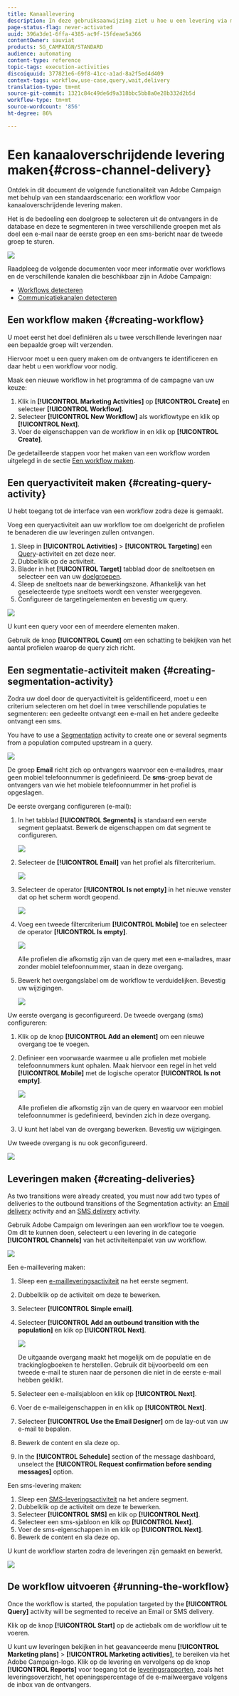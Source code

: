```yaml
---
title: Kanaallevering
description: In deze gebruiksaanwijzing ziet u hoe u een levering via meerdere kanalen kunt maken
page-status-flag: never-activated
uuid: 396a3de1-6ffa-4385-ac9f-15fdeae5a366
contentOwner: sauviat
products: SG_CAMPAIGN/STANDARD
audience: automating
content-type: reference
topic-tags: execution-activities
discoiquuid: 377821e6-69f8-41cc-a1ad-8a2f5ed4d409
context-tags: workflow,use-case,query,wait,delivery
translation-type: tm+mt
source-git-commit: 1321c84c49de6d9a318bbc5bb8a0e28b332d2b5d
workflow-type: tm+mt
source-wordcount: '856'
ht-degree: 86%

---
```



# Een kanaaloverschrijdende levering maken{#cross-channel-delivery}

Ontdek in dit document de volgende functionaliteit van Adobe Campaign met behulp van een standaardscenario: een workflow voor kanaaloverschrijdende levering maken.

Het is de bedoeling een doelgroep te selecteren uit de ontvangers in de database en deze te segmenteren in twee verschillende groepen met als doel een e-mail naar de eerste groep en een sms-bericht naar de tweede groep te sturen.

![](assets/wkf_segment_overview.png)

Raadpleeg de volgende documenten voor meer informatie over workflows en de verschillende kanalen die beschikbaar zijn in Adobe Campaign:

* [Workflows detecteren](../../automating/using/get-started-workflows.md)
* [Communicatiekanalen detecteren](../../channels/using/get-started-communication-channels.md)

## Een workflow maken {#creating-workflow}

U moet eerst het doel definiëren als u twee verschillende leveringen naar een bepaalde groep wilt verzenden.

Hiervoor moet u een query maken om de ontvangers te identificeren en daar hebt u een workflow voor nodig.

Maak een nieuwe workflow in het programma of de campagne van uw keuze:

1. Klik in **[!UICONTROL Marketing Activities]** op **[!UICONTROL Create]** en selecteer **[!UICONTROL Workflow]**.
1. Selecteer **[!UICONTROL New Workflow]** als workflowtype en klik op **[!UICONTROL Next]**.
1. Voer de eigenschappen van de workflow in en klik op **[!UICONTROL Create]**.

De gedetailleerde stappen voor het maken van een workflow worden uitgelegd in de sectie [Een workflow maken](../../automating/using/building-a-workflow.md).

## Een queryactiviteit maken {#creating-query-activity}

U hebt toegang tot de interface van een workflow zodra deze is gemaakt.

Voeg een queryactiviteit aan uw workflow toe om doelgericht de profielen te benaderen die uw leveringen zullen ontvangen.

1. Sleep in **[!UICONTROL Activities]** > **[!UICONTROL Targeting]** een [Query](../../automating/using/query.md)-activiteit en zet deze neer.
1. Dubbelklik op de activiteit.
1. Blader in het **[!UICONTROL Target]** tabblad door de sneltoetsen en selecteer een van uw [doelgroepen](../../audiences/using/about-audiences.md).
1. Sleep de sneltoets naar de bewerkingszone. Afhankelijk van het geselecteerde type sneltoets wordt een venster weergegeven.
1. Configureer de targetingelementen en bevestig uw query.

![](assets/wkf_segment_query.png)

U kunt een query voor een of meerdere elementen maken.

Gebruik de knop **[!UICONTROL Count]** om een schatting te bekijken van het aantal profielen waarop de query zich richt.

## Een segmentatie-activiteit maken {#creating-segmentation-activity}

Zodra uw doel door de queryactiviteit is geïdentificeerd, moet u een criterium selecteren om het doel in twee verschillende populaties te segmenteren: een gedeelte ontvangt een e-mail en het andere gedeelte ontvangt een sms.

You have to use a [Segmentation](../../automating/using/segmentation.md) activity to create one or several segments from a population computed upstream in a query.

![](assets/wkf_segment_activity.png)

De groep **Email** richt zich op ontvangers waarvoor een e-mailadres, maar geen mobiel telefoonnummer is gedefinieerd. De **sms**-groep bevat de ontvangers van wie het mobiele telefoonnummer in het profiel is opgeslagen.

De eerste overgang configureren (e-mail):

1. In het tabblad **[!UICONTROL Segments]** is standaard een eerste segment geplaatst. Bewerk de eigenschappen om dat segment te configureren.

   ![](assets/wkf_segment_properties.png)

1. Selecteer de **[!UICONTROL Email]** van het profiel als filtercriterium.

   ![](assets/wkf_segment_email.png)

1. Selecteer de operator **[!UICONTROL Is not empty]** in het nieuwe venster dat op het scherm wordt geopend.

   ![](assets/wkf_segment_email_not_empty.png)

1. Voeg een tweede filtercriterium **[!UICONTROL Mobile]** toe en selecteer de operator **[!UICONTROL Is empty]**.

   ![](assets/wkf_segment_mobile_empty.png)

   Alle profielen die afkomstig zijn van de query met een e-mailadres, maar zonder mobiel telefoonnummer, staan in deze overgang.

1. Bewerk het overgangslabel om de workflow te verduidelijken. Bevestig uw wijzigingen.

   ![](assets/wkf_segment_transition_label.png)

Uw eerste overgang is geconfigureerd. De tweede overgang (sms) configureren:

1. Klik op de knop **[!UICONTROL Add an element]** om een nieuwe overgang toe te voegen.
1. Definieer een voorwaarde waarmee u alle profielen met mobiele telefoonnummers kunt ophalen. Maak hiervoor een regel in het veld **[!UICONTROL Mobile]** met de logische operator **[!UICONTROL Is not empty]**.

   ![](assets/wkf_segment_mobile_not_empty.png)

   Alle profielen die afkomstig zijn van de query en waarvoor een mobiel telefoonnummer is gedefinieerd, bevinden zich in deze overgang.

1. U kunt het label van de overgang bewerken. Bevestig uw wijzigingen.

Uw tweede overgang is nu ook geconfigureerd.

![](assets/wkf_segment_transitions.png)

## Leveringen maken {#creating-deliveries}

As two transitions were already created, you must now add two types of deliveries to the outbound transitions of the Segmentation activity: an [Email delivery](../../automating/using/email-delivery.md) activity and an [SMS delivery](../../automating/using/sms-delivery.md) activity.

Gebruik Adobe Campaign om leveringen aan een workflow toe te voegen. Om dit te kunnen doen, selecteert u een levering in de categorie **[!UICONTROL Channels]** van het activiteitenpalet van uw workflow.

![](assets/wkf_segment_deliveries1.png)

Een e-maillevering maken:

1. Sleep een [e-mailleveringsactiviteit](../../automating/using/email-delivery.md) na het eerste segment.
1. Dubbelklik op de activiteit om deze te bewerken.
1. Selecteer **[!UICONTROL Simple email]**.
1. Selecteer **[!UICONTROL Add an outbound transition with the population]** en klik op **[!UICONTROL Next]**.

   ![](assets/wkf_segment_deliveries2.png)

   De uitgaande overgang maakt het mogelijk om de populatie en de trackinglogboeken te herstellen. Gebruik dit bijvoorbeeld om een tweede e-mail te sturen naar de personen die niet in de eerste e-mail hebben geklikt.

1. Selecteer een e-mailsjabloon en klik op **[!UICONTROL Next]**.
1. Voer de e-maileigenschappen in en klik op **[!UICONTROL Next]**.
1. Selecteer **[!UICONTROL Use the Email Designer]** om de lay-out van uw e-mail te bepalen.
1. Bewerk de content en sla deze op.
1. In the **[!UICONTROL Schedule]** section of the message dashboard, unselect the **[!UICONTROL Request confirmation before sending messages]** option.

Een sms-levering maken:

1. Sleep een [SMS-leveringsactiviteit](../../automating/using/sms-delivery.md) na het andere segment.
1. Dubbelklik op de activiteit om deze te bewerken.
1. Selecteer **[!UICONTROL SMS]** en klik op **[!UICONTROL Next]**.
1. Selecteer een sms-sjabloon en klik op **[!UICONTROL Next]**.
1. Voer de sms-eigenschappen in en klik op **[!UICONTROL Next]**.
1. Bewerk de content en sla deze op.

U kunt de workflow starten zodra de leveringen zijn gemaakt en bewerkt.

![](assets/wkf_segment_deliveries.png)

## De workflow uitvoeren {#running-the-workflow}

Once the workflow is started, the population targeted by the **[!UICONTROL Query]** activity will be segmented to receive an Email or SMS delivery.

Klik op de knop **[!UICONTROL Start]** op de actiebalk om de workflow uit te voeren.

U kunt uw leveringen bekijken in het geavanceerde menu **[!UICONTROL Marketing plans]** > **[!UICONTROL Marketing activities]**, te bereiken via het Adobe Campaign-logo. Klik op de levering en vervolgens op de knop **[!UICONTROL Reports]** voor toegang tot de [leveringsrapporten](../../reporting/using/about-dynamic-reports.md#accessing-dynamic-reports), zoals het leveringsoverzicht, het openingspercentage of de e-mailweergave volgens de inbox van de ontvangers.
